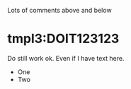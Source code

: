 Lots of comments above and below

# tmpl3:DOIT123123
Do still work ok. Even if I have text here. 

 * One
 * Two
